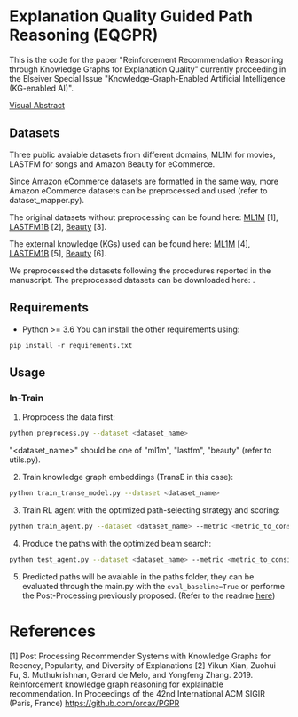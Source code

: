 # Explanation Quality Guided Path Reasoning (EQGPR)
This is the code for the paper "Reinforcement Recommendation Reasoning through Knowledge Graphs for Explanation Quality" currently proceeding in the Elseiver Special Issue "Knowledge-Graph-Enabled Artificial Intelligence (KG-enabled AI)".

[Visual Abstract](/KG-EAI-vabstract.png)

## Datasets
Three public avaiable datasets from different domains, ML1M for movies, LASTFM for songs and Amazon Beauty for eCommerce.

Since Amazon eCommerce datasets are formatted in the same way, more Amazon eCommerce datasets can be preprocessed and used (refer to dataset_mapper.py).

The original datasets without preprocessing can be found here: [ML1M]() [1], [LASTFM1B]() [2], [Beauty]() [3].

The external knowledge (KGs) used can be found here: [ML1M]() [4], [LASTFM1B]() [5], [Beauty]() [6].

We preprocessed the datasets following the procedures reported in the manuscript. The preprocessed datasets can be downloaded here: []().

## Requirements
- Python >= 3.6
You can install the other requirements using: 
```
pip install -r requirements.txt
```

## Usage

### In-Train

1. Proprocess the data first:
```bash
python preprocess.py --dataset <dataset_name>
```
"<dataset_name>" should be one of "ml1m", "lastfm", "beauty" (refer to utils.py).

2. Train knowledge graph embeddings (TransE in this case):
```bash
python train_transe_model.py --dataset <dataset_name>
```

3. Train RL agent with the optimized path-selecting strategy and scoring:
```bash
python train_agent.py --dataset <dataset_name> --metric <metric_to_consider_in_train> --alpha <weight_for_the_metric>
```

4. Produce the paths with the optimized beam search:
```bash
python test_agent.py --dataset <dataset_name> --metric <metric_to_consider_in_train> --alpha <weight_for_the_metric>
```

5. Predicted paths will be avaiable in the paths folder, they can be evaluated through the main.py with the ```eval_baseline=True``` or performe the Post-Processing previously proposed. (Refer to the readme [here](https://github.com/giacoballoccu/PPE-Path-Reasoning-RecSys/blob/main/README.md))

# References
\[1\] Post Processing Recommender Systems with Knowledge Graphs
for Recency, Popularity, and Diversity of Explanations
\[2\] Yikun Xian, Zuohui Fu, S. Muthukrishnan, Gerard de Melo, and Yongfeng Zhang. 2019. Reinforcement knowledge graph reasoning for explainable recommendation. In Proceedings of the 42nd International ACM SIGIR (Paris, France) https://github.com/orcax/PGPR 

